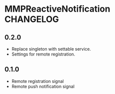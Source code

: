 # MMPReactiveNotification CHANGELOG

## 0.2.0

* Replace singleton with settable service.
* Settings for remote registration.

## 0.1.0

* Remote registration signal
* Remote push notification signal
